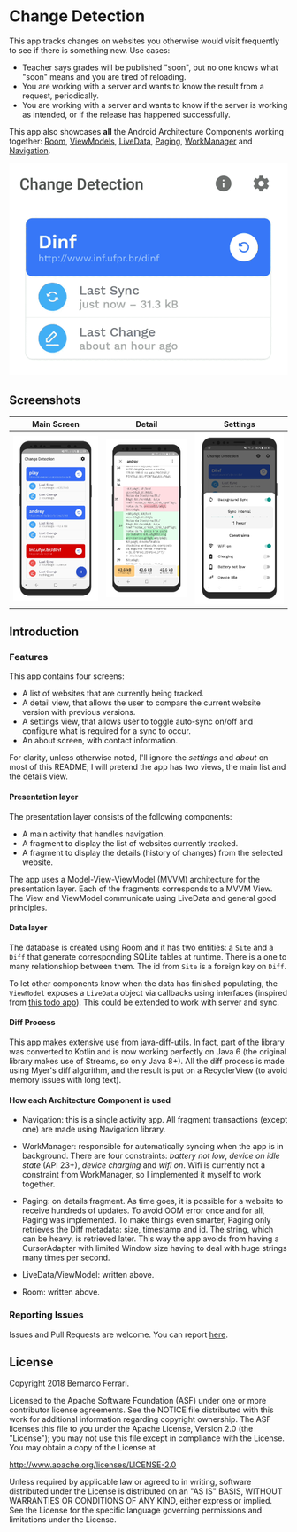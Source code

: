 Change Detection
===================================

This app tracks changes on websites you otherwise would visit frequently to see if there is something new.
Use cases:
* Teacher says grades will be published "soon", but no one knows what "soon" means and you are tired of reloading.
* You are working with a server and wants to know the result from a request, periodically.
* You are working with a server and wants to know if the server is working as intended, or if the release has happened successfully.

This app also showcases **all** the Android Architecture Components working together: [Room](https://developer.android.com/topic/libraries/architecture/room.html), [ViewModels](https://developer.android.com/reference/android/arch/lifecycle/ViewModel.html), [LiveData](https://developer.android.com/reference/android/arch/lifecycle/LiveData.html), [Paging](https://developer.android.com/topic/libraries/architecture/paging/), [WorkManager](https://developer.android.com/topic/libraries/architecture/workmanager) and [Navigation](https://developer.android.com/topic/libraries/architecture/navigation/). 

 ![GIF](/.github/assets/card_gif.gif?raw=true)

## Screenshots

| Main Screen | Detail | Settings |
|:-:|:-:|:-:|
| ![First](/.github/assets/main_screen.jpg?raw=true) | ![Sec](/.github/assets/diff_view.jpg?raw=true) | ![Third](/.github/assets/settings.jpg?raw=true) |

Introduction
------------

### Features

This app contains four screens: 
* A list of websites that are currently being tracked.
* A detail view, that allows the user to compare the current website version with previous versions.
* A settings view, that allows user to toggle auto-sync on/off and configure what is required for a sync to occur.
* An about screen, with contact information.

For clarity, unless otherwise noted, I'll ignore the *settings* and *about* on most of this README; I will pretend the app has two views, the main list and the details view.

#### Presentation layer

The presentation layer consists of the following components:
* A main activity that handles navigation.
* A fragment to display the list of websites currently tracked.
* A fragment to display the details (history of changes) from the selected website.

The app uses a Model-View-ViewModel (MVVM) architecture for the presentation layer. Each of the fragments corresponds to a MVVM View.
The View and ViewModel communicate using LiveData and general good principles.

#### Data layer

The database is created using Room and it has two entities: a `Site` and a `Diff` that generate corresponding SQLite tables at runtime.
There is a one to many relationshiop between them. The id from `Site` is a foreign key on `Diff`.

To let other components know when the data has finished populating, the `ViewModel` exposes a `LiveData` object via callbacks using interfaces (inspired from [this todo app](https://github.com/googlesamples/android-architecture/tree/dev-todo-mvvm-live)).
This could be extended to work with server and sync.

#### Diff Process

This app makes extensive use from [java-diff-utils](https://github.com/wumpz/java-diff-utils). In fact, part of the library was converted to Kotlin and is now working perfectly on Java 6 (the original library makes use of Streams, so only Java 8+). All the diff process is made using Myer's diff algorithm, and the result is put on a RecyclerView (to avoid memory issues with long text).

#### How each Architecture Component is used
* Navigation: this is a single activity app. All fragment transactions (except one) are made using Navigation library.

* WorkManager: responsible for automatically syncing when the app is in background.
There are four constraints: *battery not low*, *device on idle state* (API 23+), *device charging* and *wifi on*.
Wifi is currently not a constraint from WorkManager, so I implemented it myself to work together.

* Paging: on details fragment. As time goes, it is possible for a website to receive hundreds of updates.
To avoid OOM error once and for all, Paging was implemented. To make things even smarter, Paging only retrieves the Diff metadata: size, timestamp and id. The string, which can be heavy, is retrieved later. This way the app avoids from having a CursorAdapter with limited Window size having to deal with huge strings many times per second.

* LiveData/ViewModel: written above.
* Room: written above.

### Reporting Issues

Issues and Pull Requests are welcome.
You can report [here](https://github.com/bernaferrari/ChangeDetection/issues).

License
-------

Copyright 2018 Bernardo Ferrari.

Licensed to the Apache Software Foundation (ASF) under one or more contributor
license agreements.  See the NOTICE file distributed with this work for
additional information regarding copyright ownership.  The ASF licenses this
file to you under the Apache License, Version 2.0 (the "License"); you may not
use this file except in compliance with the License.  You may obtain a copy of
the License at

http://www.apache.org/licenses/LICENSE-2.0

Unless required by applicable law or agreed to in writing, software
distributed under the License is distributed on an "AS IS" BASIS, WITHOUT
WARRANTIES OR CONDITIONS OF ANY KIND, either express or implied.  See the
License for the specific language governing permissions and limitations under
the License.
